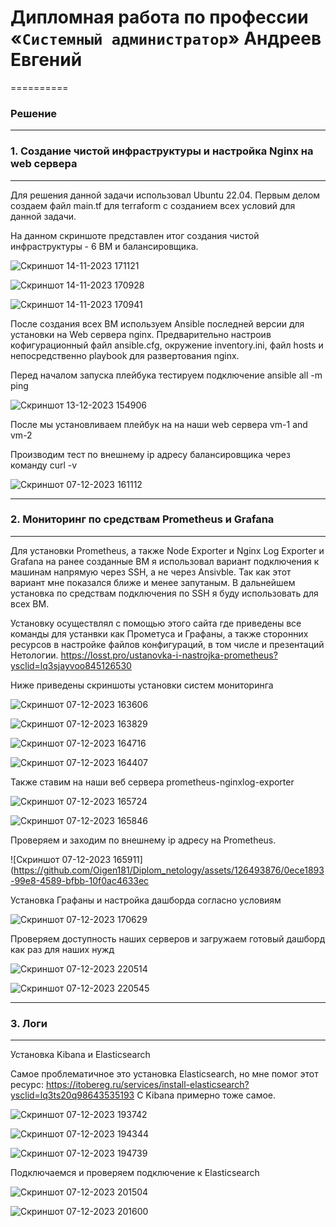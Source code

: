 # Дипломная работа по профессии «`Системный администратор`» Андреев Евгений

==========

### Решение

---

### 1. Создание чистой инфраструктуры и настройка Nginx на web сервера

---

Для решения данной задачи использовал Ubuntu 22.04. Первым делом создаем файл main.tf для terraform с созданием всех условий для данной задачи.


На данном скриншоте представлен итог создания чистой инфраструктуры - 6 ВМ и балансировщика.

![Скриншот 14-11-2023 171121](https://github.com/Oigen181/Diplom_netology/assets/126493876/d050b939-84cd-4d7c-b770-53b4b725541c)

![Скриншот 14-11-2023 170928](https://github.com/Oigen181/Diplom_netology/assets/126493876/2549944c-ca21-4b1b-9e87-71c3d6714ce8)

![Скриншот 14-11-2023 170941](https://github.com/Oigen181/Diplom_netology/assets/126493876/4ca4349b-83d2-40d0-82f7-1e6fb1c7bde3)

После создания всех ВМ используем Ansible последней версии для установки на Web сервера nginx. Предварительно настроив кофигурационный файл ansible.cfg, окружение inventory.ini, файл hosts и непосредственно playbook для развертования nginx.

Перед началом запуска плейбука тестируем подключение ansible all -m ping 

![Скриншот 13-12-2023 154906](https://github.com/Oigen181/Diplom_netology/assets/126493876/aeaab6e5-fee2-400b-82ef-df02e37a394e)

После мы установливаем плейбук на на наши web сервера vm-1 and vm-2

Производим тест по внешнему ip адресу балансировщика через команду curl -v 

![Скриншот 07-12-2023 161112](https://github.com/Oigen181/Diplom_netology/assets/126493876/7f5445fe-a155-4bf0-a845-091a7f24600f)

---

### 2. Мониторинг по средствам Prometheus и Grafana

----

Для установки Prometheus, а также Node Exporter и Nginx Log Exporter и Grafana на ранее созданные ВМ я использовал вариант подключения к машинам напрямую через SSH, а не через Ansivble. Так как этот вариант мне показался ближе и менее запутаным. 
В дальнейшем установка по средствам подключения по SSH я буду использовать для всех ВМ.


Установку осуществлял с помощью этого сайта где приведены все команды для устанвки как Прометуса и Графаны, а также сторонних ресурсов в настройке файлов конфигураций, в том числе и презентаций Нетологии.
https://losst.pro/ustanovka-i-nastrojka-prometheus?ysclid=lq3sjayvoo845126530

Ниже приведены скриншоты установки систем мониторинга

![Скриншот 07-12-2023 163606](https://github.com/Oigen181/Diplom_netology/assets/126493876/c5cc70a1-66d6-42e0-95b2-6cb352d8b1aa)

![Скриншот 07-12-2023 163829](https://github.com/Oigen181/Diplom_netology/assets/126493876/a1ab3fe8-6dcd-4dbb-8587-915a42de1c8f)

![Скриншот 07-12-2023 164716](https://github.com/Oigen181/Diplom_netology/assets/126493876/bc8a6c7d-e455-4c7e-ac99-e025c7075b6e)

![Скриншот 07-12-2023 164407](https://github.com/Oigen181/Diplom_netology/assets/126493876/7148a353-7b71-4870-8356-4f036380a046)


Также ставим на наши веб сервера prometheus-nginxlog-exporter 

![Скриншот 07-12-2023 165724](https://github.com/Oigen181/Diplom_netology/assets/126493876/d41d2037-bb92-4d15-bc03-860393c3880b)

![Скриншот 07-12-2023 165846](https://github.com/Oigen181/Diplom_netology/assets/126493876/47c4cd04-b556-451f-9a0b-a43ee137823a)

Проверяем и заходим по внешнему ip адресу на Prometheus.


![Скриншот 07-12-2023 165911](https://github.com/Oigen181/Diplom_netology/assets/126493876/0ece1893-99e8-4589-bfbb-10f0ac4633ec

Установка Графаны и настройка дашборда согласно условиям

![Скриншот 07-12-2023 170629](https://github.com/Oigen181/Diplom_netology/assets/126493876/2c8e0736-fa90-4de6-a949-1bd8dc288e5f)

Проверяем доступность наших серверов и загружаем готовый дашборд как раз для наших нужд


![Скриншот 07-12-2023 220514](https://github.com/Oigen181/Diplom_netology/assets/126493876/ed17b232-9fad-4887-9ff2-d787568d15ee)


![Скриншот 07-12-2023 220545](https://github.com/Oigen181/Diplom_netology/assets/126493876/73ccf4eb-07a7-4a24-b051-609cb3b028a4)

---

### 3. Логи

---

Установка Kibana и Elasticsearch

Самое проблематичное это установка Elasticsearch, но мне помог этот ресурс:
https://itobereg.ru/services/install-elasticsearch?ysclid=lq3ts20q98643535193
C Kibana примерно тоже самое.



![Скриншот 07-12-2023 193742](https://github.com/Oigen181/Diplom_netology/assets/126493876/25dfa32d-6695-4072-9bf3-963452f6f045)



![Скриншот 07-12-2023 194344](https://github.com/Oigen181/Diplom_netology/assets/126493876/099f9c8a-1208-4120-9f5f-8d85df742e54)


![Скриншот 07-12-2023 194739](https://github.com/Oigen181/Diplom_netology/assets/126493876/3fe502ef-8e54-4182-96ac-35c4876dd44c)


Подключаемся и проверяем подключение к Elasticsearch

![Скриншот 07-12-2023 201504](https://github.com/Oigen181/Diplom_netology/assets/126493876/3c485f4c-4a7b-4c26-ae99-bf2615427c5b)



![Скриншот 07-12-2023 201600](https://github.com/Oigen181/Diplom_netology/assets/126493876/9134b392-714d-4e8d-8b53-988254c7ce53)
